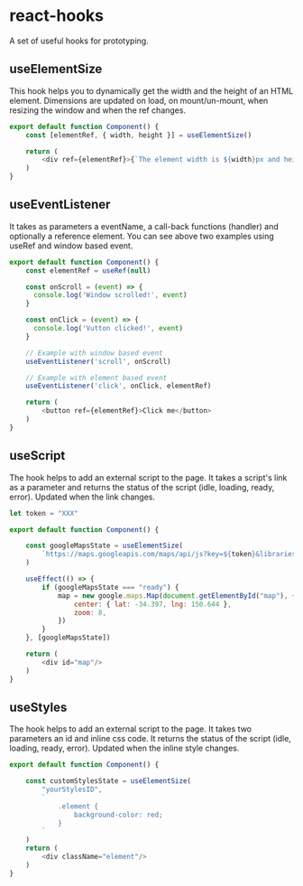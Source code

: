 # react-hooks

A set of useful hooks for prototyping.

## useElementSize

This hook helps you to dynamically get the width and the height of an HTML element. Dimensions are updated on load, on mount/un-mount, when resizing the window and when the ref changes.

```js
export default function Component() {
    const [elementRef, { width, height }] = useElementSize()

    return (
        <div ref={elementRef}>{`The element width is ${width}px and height ${height}px`}</div>
    )
}
```

## useEventListener

It takes as parameters a eventName, a call-back functions (handler) and optionally a reference element. You can see above two examples using useRef and window based event.

```js
export default function Component() {
    const elementRef = useRef(null)

    const onScroll = (event) => {
      console.log('Window scrolled!', event)
    }

    const onClick = (event) => {
      console.log('Vutton clicked!', event)
    }

    // Example with window based event
    useEventListener('scroll', onScroll)

    // Example with element based event
    useEventListener('click', onClick, elementRef)

    return (
        <button ref={elementRef}>Click me</button>
    )
}
```

## useScript

The hook helps to add an external script to the page. It takes a script's link as a parameter and returns the status of the script (idle, loading, ready, error). Updated when the link changes.

```js
let token = "XXX"

export default function Component() {

    const googleMapsState = useElementSize(
        `https://maps.googleapis.com/maps/api/js?key=${token}&libraries=geometry`
    )

    useEffect(() => {
        if (googleMapsState === "ready") {
            map = new google.maps.Map(document.getElementById("map"), {
                center: { lat: -34.397, lng: 150.644 },
                zoom: 8,
            })
        }
    }, [googleMapsState])

    return (
        <div id="map"/>
    )
}
```

## useStyles

The hook helps to add an external script to the page. It takes two parameters an id and inline css code. It returns the status of the script (idle, loading, ready, error). Updated when the inline style changes.

```js
export default function Component() {

    const customStylesState = useElementSize(
        "yourStylesID",
        `
            .element {
                background-color: red;
            }
        `
    )
    return (
        <div className="element"/>
    )
}
```
